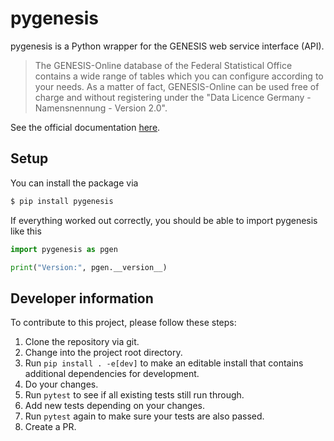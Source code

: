 # pygenesis

pygenesis is a Python wrapper for the GENESIS web service interface (API). 

> The GENESIS-Online database of the Federal Statistical Office contains a wide range of tables which you can configure according to your needs. As a matter of fact, GENESIS-Online can be used free of charge and without registering under the "Data Licence Germany - Namensnennung - Version 2.0".

See the official documentation [here](https://www.destatis.de/EN/Service/OpenData/api-webservice.html).

## Setup

You can install the package via 

```bash
$ pip install pygenesis
```

If everything worked out correctly, you should be able to import pygenesis like this

```python
import pygenesis as pgen

print("Version:", pgen.__version__)
``` 

## Developer information

To contribute to this project, please follow these steps:

1. Clone the repository via git.
2. Change into the project root directory.
3. Run `pip install . -e[dev]` to make an editable install that contains additional dependencies for development.
4. Do your changes.
5. Run `pytest` to see if all existing tests still run through.
6. Add new tests depending on your changes.
7. Run `pytest` again to make sure your tests are also passed.
8. Create a PR.

